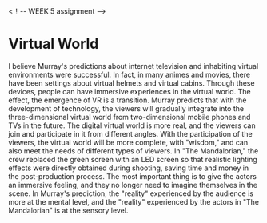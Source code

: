 <!DOCTYPE html>
<html>
<head>
</head>
<body>
  <！-- WEEK 5 assignment -->
  <h1>Virtual World</h1>
  <p>I believe Murray's predictions about internet television and inhabiting virtual environments were successful. In fact, in many animes and movies, there have been settings about virtual helmets and virtual cabins. Through these devices, people can have immersive experiences in the virtual world. The effect, the emergence of VR is a transition. Murray predicts that with the development of technology, the viewers will gradually integrate into the three-dimensional virtual world from two-dimensional mobile phones and TVs in the future. The digital virtual world is more real, and the viewers can join and participate in it from different angles. With the participation of the viewers, the virtual world will be more complete, with "wisdom," and can also meet the needs of different types of viewers. In "The Mandalorian," the crew replaced the green screen with an LED screen so that realistic lighting effects were directly obtained during shooting, saving time and money in the post-production process. The most important thing is to give the actors an immersive feeling, and they no longer need to imagine themselves in the scene. In Murray's prediction, the "reality" experienced by the audience is more at the mental level, and the "reality" experienced by the actors in "The Mandalorian" is at the sensory level.</p>
</body>
